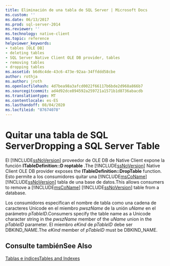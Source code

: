 ```yaml
---
title: Eliminación de una tabla de SQL Server | Microsoft Docs
ms.custom: ''
ms.date: 06/13/2017
ms.prod: sql-server-2014
ms.reviewer: ''
ms.technology: native-client
ms.topic: reference
helpviewer_keywords:
- tables [OLE DB]
- deleting tables
- SQL Server Native Client OLE DB provider, tables
- removing tables
- dropping tables
ms.assetid: b6d6c4de-43c6-473e-92aa-34ffddd58cbe
author: rothja
ms.author: jroth
ms.openlocfilehash: 4d7bea98a3afcd0022f66117b6bde2d968a866b7
ms.sourcegitcommit: ad4d92dce894592a259721a1571b1d8736abacdb
ms.translationtype: MT
ms.contentlocale: es-ES
ms.lasthandoff: 08/04/2020
ms.locfileid: "87674078"
---
```

# <a name="dropping-a-sql-server-table"></a><span data-ttu-id="88004-102">Quitar una tabla de SQL Server</span><span class="sxs-lookup"><span data-stu-id="88004-102">Dropping a SQL Server Table</span></span>
  <span data-ttu-id="88004-103">El [!INCLUDE[ssNoVersion](../../includes/ssnoversion-md.md)] proveedor de OLE DB de Native Client expone la función **ITableDefinition::D roptable** .</span><span class="sxs-lookup"><span data-stu-id="88004-103">The [!INCLUDE[ssNoVersion](../../includes/ssnoversion-md.md)] Native Client OLE DB provider exposes the **ITableDefinition::DropTable** function.</span></span> <span data-ttu-id="88004-104">Esto permite a los consumidores quitar una [!INCLUDE[msCoName](../../includes/msconame-md.md)] [!INCLUDE[ssNoVersion](../../includes/ssnoversion-md.md)] tabla de una base de datos.</span><span class="sxs-lookup"><span data-stu-id="88004-104">This allows consumers to remove a [!INCLUDE[msCoName](../../includes/msconame-md.md)] [!INCLUDE[ssNoVersion](../../includes/ssnoversion-md.md)] table from a database.</span></span>  
  
 <span data-ttu-id="88004-105">Los consumidores especifican el nombre de tabla como una cadena de caracteres Unicode en el miembro *pwszName* de la unión *uName* en el parámetro *pTableID*.</span><span class="sxs-lookup"><span data-stu-id="88004-105">Consumers specify the table name as a Unicode character string in the *pwszName* member of the *uName* union in the *pTableID* parameter.</span></span> <span data-ttu-id="88004-106">El miembro *eKind* de *pTableID* debe ser DBKIND_NAME.</span><span class="sxs-lookup"><span data-stu-id="88004-106">The *eKind* member of *pTableID* must be DBKIND_NAME.</span></span>  
  
## <a name="see-also"></a><span data-ttu-id="88004-107">Consulte también</span><span class="sxs-lookup"><span data-stu-id="88004-107">See Also</span></span>  
 [<span data-ttu-id="88004-108">Tablas e índices</span><span class="sxs-lookup"><span data-stu-id="88004-108">Tables and Indexes</span></span>](tables-and-indexes.md)  
  
  
